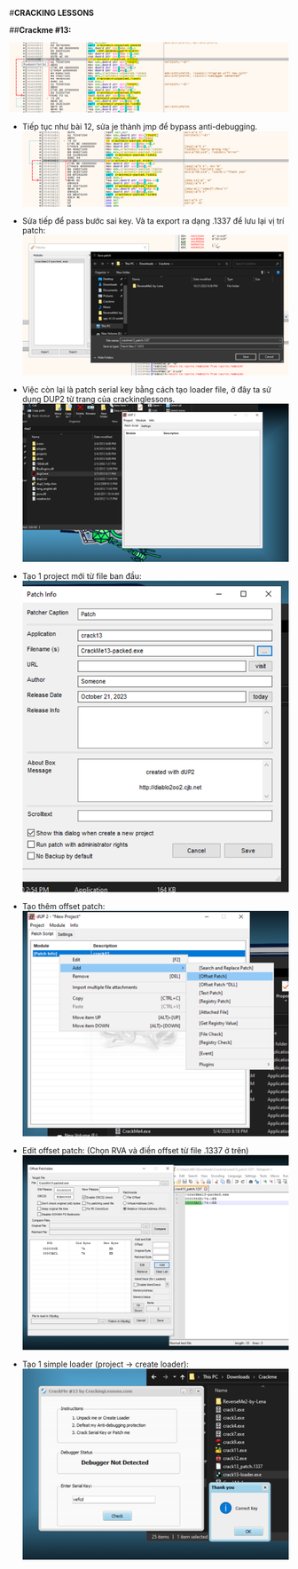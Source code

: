 #**CRACKING LESSONS**

##**Crackme #13:**

![](Images/Crackme_13_1.png)
- Tiếp tục như bài 12, sửa je thành jmp để bypass anti-debugging. 
![](Images/Crackme_13_2.png)

- Sửa tiếp để pass bước sai key.
Và ta export ra dạng .1337 để lưu lại vị trí patch:
![](Images/Crackme_13_3.png)

- Việc còn lại là patch serial key bằng cách tạo loader file, ở đây ta sử dụng DUP2 từ trang của crackinglessons.
![](Images/Crackme_13_4.png)

+ Tạo 1 project mới từ file ban đầu:
![](Images/Crackme_13_5.png)

+ Tạo thêm offset patch:
![](Images/Crackme_13_6.png)

+ Edit offset patch: (Chọn RVA và điền offset từ file .1337 ở trên)
![](Images/Crackme_13_7.png)

+ Tạo 1 simple loader (project -> create loader):
![](Images/Crackme_13_8.png)